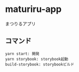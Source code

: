 # maturiru-app

まつりるアプリ

## コマンド

```
yarn start: 開発
yarn storybook: storybook起動
build-storybook: storybookビルド
```
